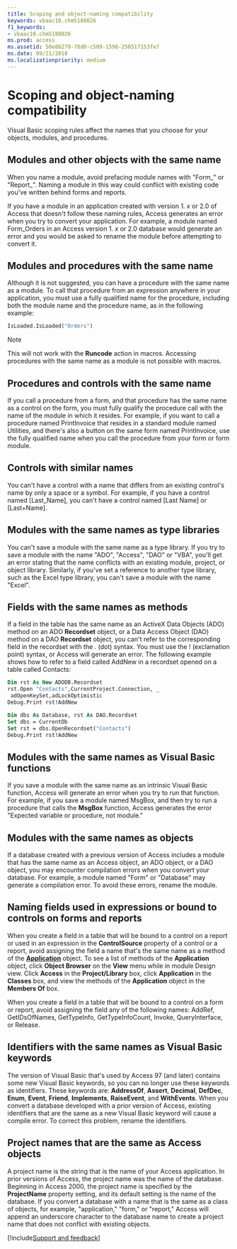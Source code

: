 ```yaml
---
title: Scoping and object-naming compatibility
keywords: vbaac10.chm5188026
f1_keywords:
- vbaac10.chm5188026
ms.prod: access
ms.assetid: 50e86279-78d0-c509-1598-250517153fe7
ms.date: 09/21/2018
ms.localizationpriority: medium
---
```



# Scoping and object-naming compatibility

Visual Basic scoping rules affect the names that you choose for your objects, modules, and procedures.


## Modules and other objects with the same name

When you name a module, avoid prefacing module names with "Form_" or "Report_". Naming a module in this way could conflict with existing code you've written behind forms and reports.

If you have a module in an application created with version 1. _x_ or 2.0 of Access that doesn't follow these naming rules, Access generates an error when you try to convert your application. For example, a module named Form_Orders in an Access version 1. _x_ or 2.0 database would generate an error and you would be asked to rename the module before attempting to convert it.


## Modules and procedures with the same name

Although it is not suggested, you can have a procedure with the same name as a module. To call that procedure from an expression anywhere in your application, you must use a fully qualified name for the procedure, including both the module name and the procedure name, as in the following example:


```vb
IsLoaded.IsLoaded("Orders")
```


> [!NOTE] 
> This will not work with the **Runcode** action in macros. Accessing procedures with the same name as a module is not possible with macros.


## Procedures and controls with the same name

If you call a procedure from a form, and that procedure has the same name as a control on the form, you must fully qualify the procedure call with the name of the module in which it resides. For example, if you want to call a procedure named PrintInvoice that resides in a standard module named Utilities, and there's also a button on the same form named PrintInvoice, use the fully qualified name when you call the procedure from your form or form module.


## Controls with similar names

You can't have a control with a name that differs from an existing control's name by only a space or a symbol. For example, if you have a control named [Last_Name], you can't have a control named [Last Name] or [Last+Name].


## Modules with the same names as type libraries

You can't save a module with the same name as a type library. If you try to save a module with the name "ADO", "Access", "DAO" or "VBA", you'll get an error stating that the name conflicts with an existing module, project, or object library. Similarly, if you've set a reference to another type library, such as the Excel type library, you can't save a module with the name "Excel".


## Fields with the same names as methods

If a field in the table has the same name as an ActiveX Data Objects (ADO) method on an ADO **Recordset** object, or a Data Access Object (DAO) method on a DAO **Recordset** object, you can't refer to the corresponding field in the recordset with the . (dot) syntax. You must use the ! (exclamation point) syntax, or Access will generate an error. The following example shows how to refer to a field called AddNew in a recordset opened on a table called Contacts:

```vb
Dim rst As New ADODB.Recordset 
rst.Open "Contacts",CurrentProject.Connection, _ 
 adOpenKeySet,adLockOptimistic 
Debug.Print rst!AddNew 

```


```vb
Dim dbs As Database, rst As DAO.Recordset 
Set dbs = CurrentDb 
Set rst = dbs.OpenRecordset("Contacts") 
Debug.Print rst!AddNew
```


## Modules with the same names as Visual Basic functions

If you save a module with the same name as an intrinsic Visual Basic function, Access will generate an error when you try to run that function. For example, if you save a module named MsgBox, and then try to run a procedure that calls the **MsgBox** function, Access generates the error "Expected variable or procedure, not module."


## Modules with the same names as objects

If a database created with a previous version of Access includes a module that has the same name as an Access object, an ADO object, or a DAO object, you may encounter compilation errors when you convert your database. For example, a module named "Form" or "Database" may generate a compilation error. To avoid these errors, rename the module.


## Naming fields used in expressions or bound to controls on forms and reports

When you create a field in a table that will be bound to a control on a report or used in an expression in the **ControlSource** property of a control or a report, avoid assigning the field a name that's the same name as a method of the **[Application](../../../api/Access.Application.md)** object. To see a list of methods of the **Application** object, click **Object Browser** on the **View** menu while in module Design view. Click **Access** in the **Project/Library** box, click **Application** in the **Classes** box, and view the methods of the **Application** object in the **Members Of** box.

When you create a field in a table that will be bound to a control on a form or report, avoid assigning the field any of the following names: AddRef, GetIDsOfNames, GetTypeInfo, GetTypeInfoCount, Invoke, QueryInterface, or Release.


## Identifiers with the same names as Visual Basic keywords

The version of Visual Basic that's used by Access 97 (and later) contains some new Visual Basic keywords, so you can no longer use these keywords as identifiers. These keywords are: **AddressOf**, **Assert**, **Decimal**, **DefDec**, **Enum**, **Event**, **Friend**, **Implements**, **RaiseEvent**, and **WithEvents**. When you convert a database developed with a prior version of Access, existing identifiers that are the same as a new Visual Basic keyword will cause a compile error. To correct this problem, rename the identifiers.


## Project names that are the same as Access objects

A project name is the string that is the name of your Access application. In prior versions of Access, the project name was the name of the database. Beginning in Access 2000, the project name is specified by the **ProjectName** property setting, and its default setting is the name of the database. If you convert a database with a name that is the same as a class of objects, for example, "application," "form," or "report," Access will append an underscore character to the database name to create a project name that does not conflict with existing objects.

[!include[Support and feedback](~/includes/feedback-boilerplate.md)]